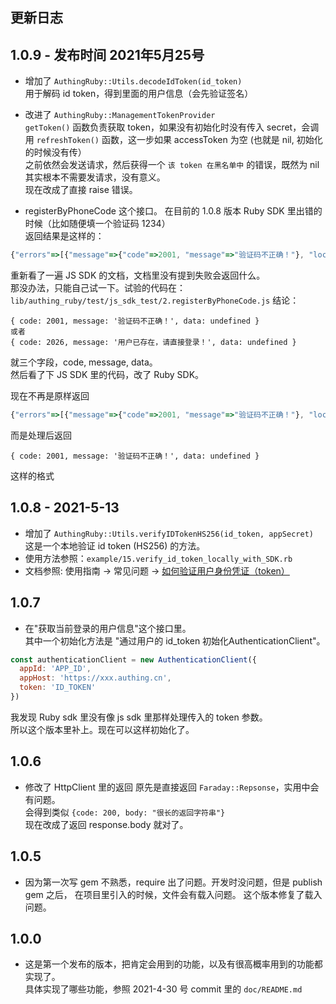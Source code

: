 ## 更新日志

## 1.0.9 - 发布时间 2021年5月25号
* 增加了 `AuthingRuby::Utils.decodeIdToken(id_token)`     
用于解码 id token，得到里面的用户信息（会先验证签名）  

* 改进了 `AuthingRuby::ManagementTokenProvider`  
`getToken()` 函数负责获取 token，如果没有初始化时没有传入 secret，会调用 `refreshToken()` 函数，这一步如果 accessToken 为空 (也就是 nil, 初始化的时候没有传）     
之前依然会发送请求，然后获得一个 `该 token 在黑名单中` 的错误，既然为 nil 其实根本不需要发请求，没有意义。  
现在改成了直接 raise 错误。   

* registerByPhoneCode 这个接口。
在目前的 1.0.8 版本 Ruby SDK 里出错的时候（比如随便填一个验证码 1234）  
返回结果是这样的：   
```js
{"errors"=>[{"message"=>{"code"=>2001, "message"=>"验证码不正确！"}, "locations"=>[{"line"=>2, "column"=>3}], "path"=>["registerByPhoneCode"], "extensions"=>{"code"=>"INTERNAL_SERVER_ERROR"}}], "data"=>{"registerByPhoneCode"=>nil}}
```
重新看了一遍 JS SDK 的文档，文档里没有提到失败会返回什么。   
那没办法，只能自己试一下。试验的代码在：    
`lib/authing_ruby/test/js_sdk_test/2.registerByPhoneCode.js`
结论：  
```
{ code: 2001, message: '验证码不正确！', data: undefined }
或者
{ code: 2026, message: '用户已存在，请直接登录！', data: undefined }
```
就三个字段，code, message, data。  
然后看了下 JS SDK 里的代码，改了 Ruby SDK。 

现在不再是原样返回
```js
{"errors"=>[{"message"=>{"code"=>2001, "message"=>"验证码不正确！"}, "locations"=>[{"line"=>2, "column"=>3}], "path"=>["registerByPhoneCode"], "extensions"=>{"code"=>"INTERNAL_SERVER_ERROR"}}], "data"=>{"registerByPhoneCode"=>nil}}
```
而是处理后返回
```
{ code: 2001, message: '验证码不正确！', data: undefined }
```
这样的格式  
## 1.0.8 - 2021-5-13
* 增加了 `AuthingRuby::Utils.verifyIDTokenHS256(id_token, appSecret)`   
这是一个本地验证 id token (HS256) 的方法。   
* 使用方法参照：`example/15.verify_id_token_locally_with_SDK.rb`
* 文档参照: 使用指南 -> 常见问题 -> [如何验证用户身份凭证（token）](https://docs.authing.cn/v2/guides/faqs/how-to-validate-user-token.html#%E4%BD%BF%E7%94%A8%E5%BA%94%E7%94%A8%E5%AF%86%E9%92%A5%E9%AA%8C%E8%AF%81-hs256-%E7%AE%97%E6%B3%95%E7%AD%BE%E5%90%8D%E7%9A%84-token)

## 1.0.7
* 在"获取当前登录的用户信息"这个接口里。  
其中一个初始化方法是 "通过用户的 id_token 初始化AuthenticationClient"。  
```js
const authenticationClient = new AuthenticationClient({
  appId: 'APP_ID',
  appHost: 'https://xxx.authing.cn',
  token: 'ID_TOKEN'
})
```
我发现 Ruby sdk 里没有像 js sdk 里那样处理传入的 token 参数。   
所以这个版本里补上。现在可以这样初始化了。   

## 1.0.6
* 修改了 HttpClient 里的返回
原先是直接返回 `Faraday::Repsonse`，实用中会有问题。  
会得到类似 `{code: 200, body: "很长的返回字符串"}`    
现在改成了返回 response.body 就对了。  

## 1.0.5
* 因为第一次写 gem 不熟悉，require 出了问题。开发时没问题，但是 publish gem 之后，
在项目里引入的时候，文件会有载入问题。
这个版本修复了载入问题。

## 1.0.0
* 这是第一个发布的版本，把肯定会用到的功能，以及有很高概率用到的功能都实现了。     
具体实现了哪些功能，参照 2021-4-30 号 commit 里的 `doc/README.md`      
